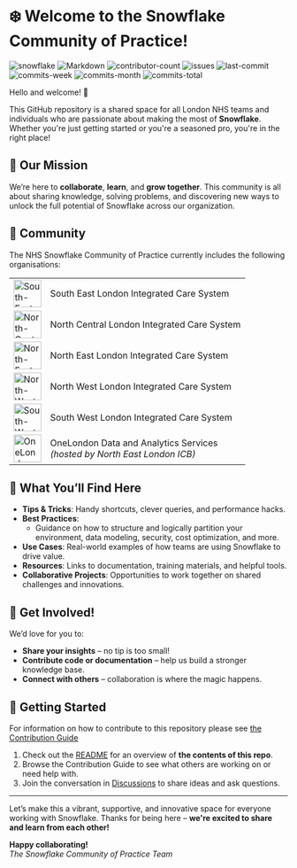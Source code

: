 # ❄️ Welcome to the Snowflake Community of Practice!

![snowflake](https://img.shields.io/static/v1?label=&message=Snowflake&color=29B5E8&logo=snowflake&logoColor=white)
![Markdown](https://img.shields.io/static/v1?label=&message=Markdown&color=29B5E8&logo=markdown&logoColor=white)
![contributor-count](https://img.shields.io/github/contributors/SEL-Analytics-Test/SnowflakeCoP?logo=github)
![issues](https://img.shields.io/github/issues/SEL-Analytics-Test/SnowflakeCoP?logo=github)
![last-commit](https://img.shields.io/github/last-commit/SEL-Analytics-Test/SnowflakeCoP?logo=github)
![commits-week](https://img.shields.io/github/commit-activity/w/SEL-Analytics-Test/SnowflakeCoP?logo=github)
![commits-month](https://img.shields.io/github/commit-activity/m/SEL-Analytics-Test/SnowflakeCoP?logo=github)
![commits-total](https://img.shields.io/github/commit-activity/t/SEL-Analytics-Test/SnowflakeCoP?label=total%20commits&logo=github)  

Hello and welcome! 👋

This GitHub repository is a shared space for all London NHS teams and individuals who are passionate about making the most of **Snowflake**. Whether you're just getting started or you're a seasoned pro, you're in the right place!

## 🌟 Our Mission

We’re here to **collaborate**, **learn**, and **grow together**. This community is all about sharing knowledge, solving problems, and discovering new ways to unlock the full potential of Snowflake across our organization.

## 🏢 Community

The NHS Snowflake Community of Practice currently includes the following organisations:

| | |
|--- | --- |
|  <img src="https://www.selondonics.org/wp-content/themes/selondonics/images/ics-logo-blue.png" alt="South-East-London-ICS-logo" height="50"> | South East London Integrated Care System |
| <img src="https://nclhealthandcare.org.uk/wp-content/uploads/2024/05/ICSLogo.png" alt="North-Central-London-ICS-Logo" height=50> | North Central London Integrated Care System
| <img src="https://northeastlondon.icb.nhs.uk/wp-content/uploads/2024/06/NEL-HCP-logo.png" alt="North-East-London-ICS-Logo" height=50> | North East London Integrated Care System |
| <img src="https://www.nwlondonicb.nhs.uk/application/files/3716/1718/7844/NWL-ICS-logo-360x115.png" alt="North-West-London-ICS-Logo" height=50> | North West London Integrated Care System |
| <img src="https://www.southwestlondonics.org.uk/wp-content/themes/karabiner/assets/imgs/logo.svg" alt="South-West-London-ICS-Logo" height=50> | South West London Integrated Care System |
| <img src="https://www.onelondon.online/wp-content/uploads/2022/08/Logo-3.png" alt="OneLondon-Logo" height=50> | OneLondon Data and Analytics Services<br>*(hosted by North East London ICB)* |

## 🤝 What You’ll Find Here

- **Tips & Tricks**: Handy shortcuts, clever queries, and performance hacks.
- **Best Practices**:
  - Guidance on how to structure and logically partition your environment, data modeling, security, cost optimization, and more.
- **Use Cases**: Real-world examples of how teams are using Snowflake to drive value.
- **Resources**: Links to documentation, training materials, and helpful tools.
- **Collaborative Projects**: Opportunities to work together on shared challenges and innovations.

## 📢 Get Involved!

We’d love for you to:
- **Share your insights** – no tip is too small!
- **Contribute code or documentation** – help us build a stronger knowledge base.
- **Connect with others** – collaboration is where the magic happens.

## 🧭 Getting Started
For information on how to contribute to this repository please see [the Contribution Guide](/Contribution%20Guide/)
1. Check out the [README](./README.md) for an overview of **the contents of this repo**.
2. Browse the Contribution Guide to see what others are working on or need help with.
3. Join the conversation in [Discussions](./discussions) to share ideas and ask questions.

---

Let’s make this a vibrant, supportive, and innovative space for everyone working with Snowflake. Thanks for being here – **we're excited to share and learn from each other!**

**Happy collaborating!**  
_The Snowflake Community of Practice Team_
